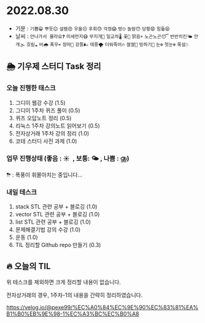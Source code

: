# 2022.08.30
- 기분 : `기쁨😁` `뿌듯😊` `설렘😍` `우울😔` `후회😓` `걱정😱` `멍🙄` `놀람😯` `당황😧` `힘듦😫`
- 날씨 : `안나가서 몰라요❓` `미세먼지😷` `무지개🌈` `일교차🌡️` `꽃🌸` `맑음☀️` `노곤노곤😴` `반반치킨🌤️` `안개🌫️` `흐림☁️` `비🌧️` `폭우☔` `장마🌊` `강풍🌬️` `태풍🌪️` `더워죽어🔥` `쌀쌀🥶` `빙하기🧊` `눈❄️` `첫눈❄️` `폭설☃️`


## 🌦️ 기우제 스터디 Task 정리


### 오늘 진행한 태스크
1. 그디이 웹강 수강 (1.5)
2. 그디이 1주차 퀴즈 풀이 (0.5)
3. 퀴즈 오답노트 정리 (0.5)
4. 리눅스 1주차 강의노트 읽어보기 (0.5)
5. 전자상거래 1주차 강의 정리 (1.0)
6. 코테 스터디 사전 과제 (1.0)


### 업무 진행상태 (좋음 : ☀  , 보통: 🌤 , 나쁨 : ⛈)  
 ⛈ : 폭풍이 휘몰아치는 중입니다...
 
 
### 내일 테스크
1. stack STL 관련 공부 + 블로깅 (1.0)
2. vector STL 관련 공부 + 블로깅 (1.0)
3. list STL 관련 공부 + 블로깅 (1.0)
4. 문제해결기법 강의 수강 (1.0)
5. 운동 (1.0)
6. TIL 정리할 Github repo 만들기 (0.3)


## 🔥 오늘의 TIL

위 테스크를 제외하면 크게 정리할 내용이 없습니다.

전자상거래의 경우, 1주차-1의 내용을 간략히 정리하였습니다.

https://velog.io/@pexe99/%EC%A0%84%EC%9E%90%EC%83%81%EA%B1%B0%EB%9E%98-1%EC%A3%BC%EC%B0%A8
